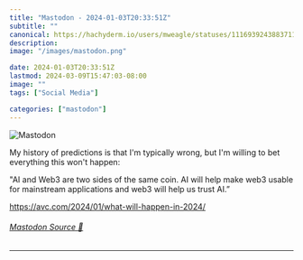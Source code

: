 ```yaml
---
title: "Mastodon - 2024-01-03T20:33:51Z"
subtitle: ""
canonical: https://hachyderm.io/users/mweagle/statuses/111693924388371130
description:
image: "/images/mastodon.png"

date: 2024-01-03T20:33:51Z
lastmod: 2024-03-09T15:47:03-08:00
image: ""
tags: ["Social Media"]

categories: ["mastodon"]
---
```

![Mastodon](/images/mastodon.png)

<p>My history of predictions is that I&#39;m typically wrong, but I&#39;m willing to bet everything this won&#39;t happen:</p><p>&quot;AI and Web3 are two sides of the same coin. AI will help make web3 usable for mainstream applications and web3 will help us trust AI.”</p><p><a href="https://avc.com/2024/01/what-will-happen-in-2024/" target="_blank" rel="nofollow noopener noreferrer" translate="no"><span class="invisible">https://</span><span class="ellipsis">avc.com/2024/01/what-will-happ</span><span class="invisible">en-in-2024/</span></a></p>


###### [Mastodon Source 🐘](https://hachyderm.io/@mweagle/111693924388371130)

___
